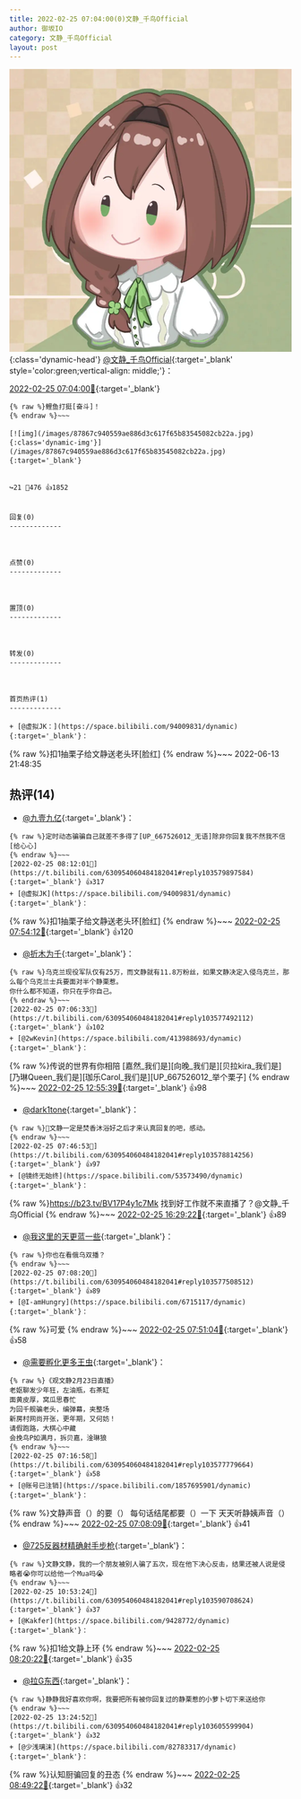 ```yaml
---
title: 2022-02-25 07:04:00(0)文静_千鸟Official
author: 御坂IO
category: 文静_千鸟Official
layout: post
---
```


![img](/images/ac7482ed1b9a7f203dc68c0c4a77c488a27b108a.jpg){:class='dynamic-head'}
[@文静_千鸟Official](https://space.bilibili.com/667526012/dynamic){:target='_blank' style='color:green;vertical-align: middle;'}：

[2022-02-25 07:04:00🔗](https://t.bilibili.com/630954060484182041){:target='_blank'}

~~~
{% raw %}鲤鱼打挺[奋斗]！
{% endraw %}~~~

[![img](/images/87867c940559ae886d3c617f65b83545082cb22a.jpg){:class='dynamic-img'}](/images/87867c940559ae886d3c617f65b83545082cb22a.jpg){:target='_blank'}


↪️21 💬476 👍1852


回复(0)
-------------



点赞(0)
-------------



置顶(0)
-------------



转发(0)
-------------



首页热评(1)
-------------

+ [@虚拟JK：](https://space.bilibili.com/94009831/dynamic){:target='_blank'}：
~~~
{% raw %}扣1抽栗子给文静送老头环[脸红]
{% endraw %}~~~
2022-06-13 21:48:35


热评(14)
-------------

+ [@九壹九亿](https://space.bilibili.com/29755625/dynamic){:target='_blank'}：
~~~
{% raw %}定时动态骗骗自己就差不多得了[UP_667526012_无语]除非你回复我不然我不信[给心心]
{% endraw %}~~~
[2022-02-25 08:12:01🔗](https://t.bilibili.com/630954060484182041#reply103579897584){:target='_blank'} 👍317
+ [@虚拟JK](https://space.bilibili.com/94009831/dynamic){:target='_blank'}：
~~~
{% raw %}扣1抽栗子给文静送老头环[脸红]
{% endraw %}~~~
[2022-02-25 07:54:12🔗](https://t.bilibili.com/630954060484182041#reply103579028736){:target='_blank'} 👍120
+ [@折木为千](https://space.bilibili.com/1108583263/dynamic){:target='_blank'}：
~~~
{% raw %}乌克兰现役军队仅有25万，而文静就有11.8万粉丝，如果文静决定入侵乌克兰，那么每个乌克兰士兵要面对半个静栗惹。
你什么都不知道，你只在乎你自己。
{% endraw %}~~~
[2022-02-25 07:06:33🔗](https://t.bilibili.com/630954060484182041#reply103577492112){:target='_blank'} 👍102
+ [@2wKevin](https://space.bilibili.com/413988693/dynamic){:target='_blank'}：
~~~
{% raw %}传说的世界有你相陪
[嘉然_我们是][向晚_我们是][贝拉kira_我们是][乃琳Queen_我们是][珈乐Carol_我们是][UP_667526012_举个栗子]
{% endraw %}~~~
[2022-02-25 12:55:39🔗](https://t.bilibili.com/630954060484182041#reply103602720352){:target='_blank'} 👍98
+ [@dark1tone](https://space.bilibili.com/264315357/dynamic){:target='_blank'}：
~~~
{% raw %}🥰文静一定是焚香沐浴好之后才来认真回复的吧，感动。
{% endraw %}~~~
[2022-02-25 07:46:53🔗](https://t.bilibili.com/630954060484182041#reply103578814256){:target='_blank'} 👍97
+ [@镜终无始终](https://space.bilibili.com/53573490/dynamic){:target='_blank'}：
~~~
{% raw %}https://b23.tv/BV17P4y1c7Mk 找到好工作就不来直播了？@文静_千鸟Official
{% endraw %}~~~
[2022-02-25 16:29:22🔗](https://t.bilibili.com/630954060484182041#reply103620947776){:target='_blank'} 👍89
+ [@我这里的天更蓝一些](https://space.bilibili.com/33465398/dynamic){:target='_blank'}：
~~~
{% raw %}你也在看俄乌双播？
{% endraw %}~~~
[2022-02-25 07:08:20🔗](https://t.bilibili.com/630954060484182041#reply103577508512){:target='_blank'} 👍89
+ [@I-amHungry](https://space.bilibili.com/6715117/dynamic){:target='_blank'}：
~~~
{% raw %}可爱
{% endraw %}~~~
[2022-02-25 07:51:04🔗](https://t.bilibili.com/630954060484182041#reply103578984880){:target='_blank'} 👍58
+ [@需要孵化更多王虫](https://space.bilibili.com/30721620/dynamic){:target='_blank'}：
~~~
{% raw %}《观文静2月23日直播》
老妪聊发少年狂，左油瓶，右茶缸
面黄皮厚，窝瓜思春忙
为回千舰骗老头，编弹幕，夹整场
新房村网尚开张，更年期，又何妨！
请假跑路，大棋心中藏
会挽鸟P如满月，拆贝嘉，淦琳狼
{% endraw %}~~~
[2022-02-25 07:16:58🔗](https://t.bilibili.com/630954060484182041#reply103577779664){:target='_blank'} 👍58
+ [@账号已注销](https://space.bilibili.com/1857695901/dynamic){:target='_blank'}：
~~~
{% raw %}文静声音（）的要（）
每句话结尾都要（）一下
天天听静姨声音（）
{% endraw %}~~~
[2022-02-25 07:08:09🔗](https://t.bilibili.com/630954060484182041#reply103577423360){:target='_blank'} 👍41
+ [@725反器材精确射手步枪](https://space.bilibili.com/399778415/dynamic){:target='_blank'}：
~~~
{% raw %}文静文静，我的一个朋友被别人骗了五次，现在他下决心反击，结果还被人说是侵略者😭你可以给他一个Mua吗😭
{% endraw %}~~~
[2022-02-25 10:53:24🔗](https://t.bilibili.com/630954060484182041#reply103590708624){:target='_blank'} 👍37
+ [@Kakfer](https://space.bilibili.com/9428772/dynamic){:target='_blank'}：
~~~
{% raw %}扣1给文静上环
{% endraw %}~~~
[2022-02-25 08:20:22🔗](https://t.bilibili.com/630954060484182041#reply103580403888){:target='_blank'} 👍35
+ [@拉G东西](https://space.bilibili.com/6795231/dynamic){:target='_blank'}：
~~~
{% raw %}静静我好喜欢你啊，我要把所有被你回复过的静栗惹的小萝卜切下来送给你
{% endraw %}~~~
[2022-02-25 13:24:52🔗](https://t.bilibili.com/630954060484182041#reply103605599904){:target='_blank'} 👍32
+ [@少浅璃沫](https://space.bilibili.com/82783317/dynamic){:target='_blank'}：
~~~
{% raw %}认知厨骗回复的丑态
{% endraw %}~~~
[2022-02-25 08:49:22🔗](https://t.bilibili.com/630954060484182041#reply103581901696){:target='_blank'} 👍32


